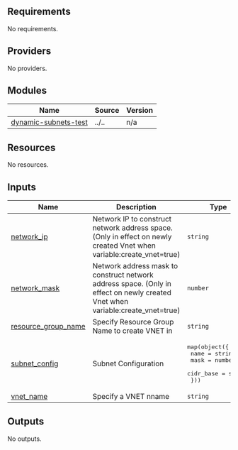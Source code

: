 <!-- BEGIN_TF_DOCS -->
## Requirements

No requirements.

## Providers

No providers.

## Modules

| Name | Source | Version |
|------|--------|---------|
| <a name="module_dynamic-subnets-test"></a> [dynamic-subnets-test](#module\_dynamic-subnets-test) | ../.. | n/a |

## Resources

No resources.

## Inputs

| Name | Description | Type | Default | Required |
|------|-------------|------|---------|:--------:|
| <a name="input_network_ip"></a> [network\_ip](#input\_network\_ip) | Network IP to construct network address space. (Only in effect on newly created Vnet when variable:create\_vnet=true) | `string` | `null` | no |
| <a name="input_network_mask"></a> [network\_mask](#input\_network\_mask) | Network address mask to construct network address space. (Only in effect on newly created Vnet when variable:create\_vnet=true) | `number` | `null` | no |
| <a name="input_resource_group_name"></a> [resource\_group\_name](#input\_resource\_group\_name) | Specify Resource Group Name to create VNET in | `string` | `null` | no |
| <a name="input_subnet_config"></a> [subnet\_config](#input\_subnet\_config) | Subnet Configuration | <pre>map(object({<br/>    name      = string<br/>    mask      = number<br/>    cidr_base = string<br/>  }))</pre> | `{}` | no |
| <a name="input_vnet_name"></a> [vnet\_name](#input\_vnet\_name) | Specify a VNET nname | `string` | `null` | no |

## Outputs

No outputs.
<!-- END_TF_DOCS -->